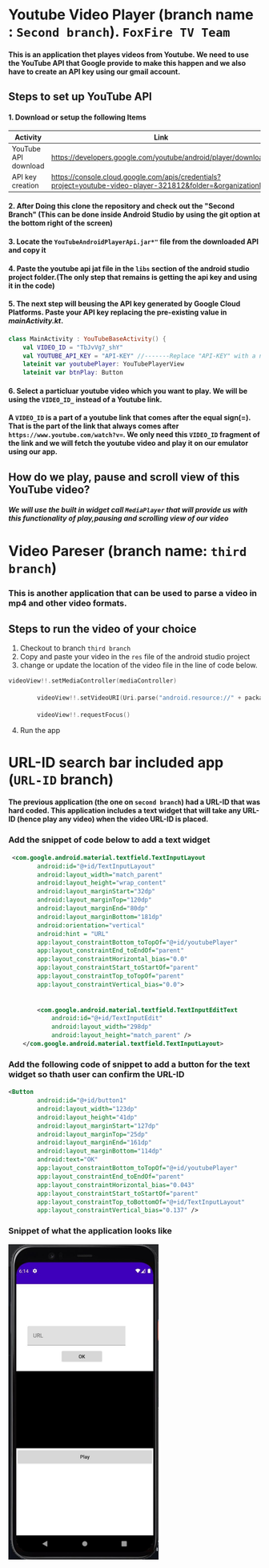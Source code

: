 # Youtube Video Player (branch name : ```Second branch```). ```FoxFire TV Team```
#### This is an application thet playes videos from Youtube. We need to use the YouTube API that Google provide to make this happen and we also have to create an API key using our gmail account. 

## Steps to set up YouTube API 
#### 1. Download or setup the following Items
|Activity|Link|
|--------|--------|
|YouTube API download|https://developers.google.com/youtube/android/player/downloads|
|API key creation|https://console.cloud.google.com/apis/credentials?project=youtube-video-player-321812&folder=&organizationId=|


#### 2. After Doing this clone the repository and check out the **"Second Branch"** (This can be done inside Android Studio by using the git option at the bottom right of the screen)

#### 3. Locate the ```YouTubeAndroidPlayerApi.jar*"``` file from the downloaded API and copy it
#### 4. Paste the youtube api jat file in the ```libs``` section of the android studio project folder.(The only step that remains is getting the api key and using it in the code)

#### 5. The next step will beusing the API key generated by Google Cloud Platforms. Paste your API key replacing the pre-existing value in _mainActivity.kt_.

```kotlin
class MainActivity : YouTubeBaseActivity() {
    val VIDEO_ID = "TbJvVg7_shY"
    val YOUTUBE_API_KEY = "API-KEY" //-------Replace "API-KEY" with a new API key
    lateinit var youtubePlayer: YouTubePlayerView
    lateinit var btnPlay: Button
```
#### 6. Select a particluar youtube video which you want to play. We will be using the ```VIDEO_ID_``` instead of a Youtube link.
#### A ```VIDEO_ID```  is a part of a youtube link that comes after the equal sign(=). That is the part of the link that always comes after ```https://www.youtube.com/watch?v=```. We only need this ```VIDEO_ID``` fragment of the link and we will fetch the youtube video and play it on our emulator using our app.



## How do we play, pause and scroll view of this YouTube video?


##### We will use the built in widget call ```MediaPlayer``` that will provide us with this functionality of play,pausing and scrolling view of our video







# Video Pareser (branch name: ```third branch```)

### This is another application that can be used to parse a video in mp4 and other video formats. 
## Steps to run the video of your choice

1. Checkout to branch ```third branch ```
2.  Copy and paste your video in the ```res``` file of the android studio project 
3. change or update the location of the video file in the line of code below. 
```kotlin
videoView!!.setMediaController(mediaController)

        videoView!!.setVideoURI(Uri.parse("android.resource://" + packageName + "/" + R.raw.video)) //----check or update file location

        videoView!!.requestFocus()
```
4. Run the app 



# URL-ID search bar included app (```URL-ID``` branch)

#### The previous application (the one on ```second branch```) had a URL-ID that was hard coded. This application includes a text widget that will take any URL-ID (hence play any video) when the video URL-ID is placed.


### Add the snippet of code below to add a text widget

```xml
 <com.google.android.material.textfield.TextInputLayout
        android:id="@+id/TextInputLayout"
        android:layout_width="match_parent"
        android:layout_height="wrap_content"
        android:layout_marginStart="32dp"
        android:layout_marginTop="120dp"
        android:layout_marginEnd="80dp"
        android:layout_marginBottom="181dp"
        android:orientation="vertical"
        android:hint = "URL"
        app:layout_constraintBottom_toTopOf="@+id/youtubePlayer"
        app:layout_constraintEnd_toEndOf="parent"
        app:layout_constraintHorizontal_bias="0.0"
        app:layout_constraintStart_toStartOf="parent"
        app:layout_constraintTop_toTopOf="parent"
        app:layout_constraintVertical_bias="0.0">
    

        <com.google.android.material.textfield.TextInputEditText
            android:id="@+id/TextInputEdit"
            android:layout_width="298dp"
            android:layout_height="match_parent" />
    </com.google.android.material.textfield.TextInputLayout>
```

### Add the following code of snippet to add a button for the text widget so thath user can confirm the URL-ID
```xml
<Button
        android:id="@+id/button1"
        android:layout_width="123dp"
        android:layout_height="41dp"
        android:layout_marginStart="127dp"
        android:layout_marginTop="25dp"
        android:layout_marginEnd="161dp"
        android:layout_marginBottom="114dp"
        android:text="OK"
        app:layout_constraintBottom_toTopOf="@+id/youtubePlayer"
        app:layout_constraintEnd_toEndOf="parent"
        app:layout_constraintHorizontal_bias="0.043"
        app:layout_constraintStart_toStartOf="parent"
        app:layout_constraintTop_toBottomOf="@+id/TextInputLayout"
        app:layout_constraintVertical_bias="0.137" />
```

### Snippet of what the application looks like
<img src = https://github.com/Nlege001/Youtube_Video_Player/blob/master/youtubeapp.jpg width = 300>
